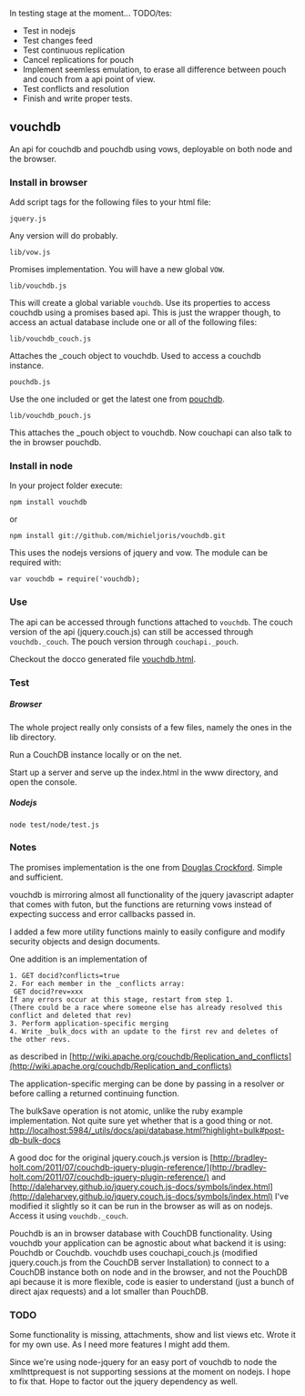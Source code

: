 In testing stage at the moment...
TODO/tes:

* Test in nodejs
* Test changes feed
* Test continuous replication
* Cancel replications for pouch
* Implement seemless emulation, to erase all difference between pouch and couch
  from a api point of view.
* Test conflicts and resolution
* Finish and write proper tests.

vouchdb
------

An api for couchdb and pouchdb using vows, deployable on both node and the browser.

### Install in browser

Add script tags for the following files to your html file:

	jquery.js 
	
Any version will do probably.
	
	lib/vow.js

Promises implementation. You will have a new global `VOW`.  

	lib/vouchdb.js 
	
This will create a global variable `vouchdb`. Use its properties to access
couchdb using a promises based api. This is just the wrapper though, to access
an actual database include one or all of the following files:
	
	lib/vouchdb_couch.js  
	
Attaches the _couch object to vouchdb. Used to access a couchdb instance.
	 
    pouchdb.js 
	
Use the one included or get the latest one from [pouchdb](http://pouchdb.com).	
	
	lib/vouchdb_pouch.js 
	
This attaches the _pouch object to vouchdb. Now couchapi can also talk to the
in browser pouchdb.
	
### Install in node

In your project folder execute:

    npm install vouchdb
	
or

	npm install git://github.com/michieljoris/vouchdb.git
	
This uses the nodejs versions of jquery and vow. The module can be required
with:

    var vouchdb = require('vouchdb);
	
### Use

The api can be accessed through functions attached to `vouchdb`. The
couch version of the api (jquery.couch.js) can still be accessed through
`vouchdb._couch`. The pouch version through `couchapi._pouch`.

Checkout the docco generated file
[vouchdb.html](https://rawgithub.com/Michieljoris/vouchdb/master/docs/vouchdb.html).

### Test

##### Browser

The whole project really only consists of a few files, namely the ones in the
lib directory. 

Run a CouchDB instance locally or on the net.

Start up a server and serve up the index.html in the www directory, and open the
console.

##### Nodejs

    node test/node/test.js

### Notes
		
The promises implementation is the one from
[Douglas Crockford](https://github.com/douglascrockford/monad/raw/master/vow.js). Simple
and sufficient.

vouchdb is mirroring almost all functionality of the jquery javascript
adapter that comes with futon, but the functions are returning vows
instead of expecting success and error callbacks passed in.

I added a few more utility functions mainly to easily configure and modify
security objects and design documents.

One addition is an implementation of

	1. GET docid?conflicts=true
	2. For each member in the _conflicts array:
	 GET docid?rev=xxx
	If any errors occur at this stage, restart from step 1.
	(There could be a race where someone else has already resolved this
	conflict and deleted that rev)
	3. Perform application-specific merging
	4. Write _bulk_docs with an update to the first rev and deletes of
	the other revs.
	
as described in
[http://wiki.apache.org/couchdb/Replication_and_conflicts](http://wiki.apache.org/couchdb/Replication_and_conflicts)

The application-specific merging can be done by passing in a resolver
or before calling a returned continuing function.

The bulkSave operation is not atomic, unlike the ruby example implementation.
Not quite sure yet whether that is a good thing or
not. [http://localhost:5984/_utils/docs/api/database.html?highlight=bulk#post-db-bulk-docs](http://localhost:5984/_utils/docs/api/database.html?highlight=bulk#post-db-bulk-docs)

A good doc for the original jquery.couch.js version is
[http://bradley-holt.com/2011/07/couchdb-jquery-plugin-reference/](http://bradley-holt.com/2011/07/couchdb-jquery-plugin-reference/)
and
[http://daleharvey.github.io/jquery.couch.js-docs/symbols/index.html](http://daleharvey.github.io/jquery.couch.js-docs/symbols/index.html)
I've modified it slightly so it can be run in the browser as will as on
nodejs. Access it using `vouchdb._couch`.

Pouchdb is an in browser database with CouchDB functionality. Using vouchdb your
application can be agnostic about what backend it is using: Pouchdb or
Couchdb. vouchdb uses couchapi_couch.js (modified jquery.couch.js from the CouchDB server
Installation) to connect to a CouchDB instance both on node and in the browser,
and not the PouchDB api because it is more flexible, code is easier to
understand (just a bunch of direct ajax requests) and a lot smaller than
PouchDB. 

### TODO

Some functionality is missing, attachments, show and list views etc. Wrote it
for my own use. As I need more features I might add them.

Since we're using node-jquery for an easy port of vouchdb to node the
xmlhttprequest is not supporting sessions at the moment on nodejs. I hope to fix
that. Hope to factor out the jquery dependency as well.

